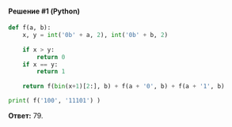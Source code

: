 #### Решение #1 (Python)
```python
def f(a, b):
    x, y = int('0b' + a, 2), int('0b' + b, 2)
    
    if x > y:
        return 0
    if x == y:
        return 1
    
    return f(bin(x+1)[2:], b) + f(a + '0', b) + f(a + '1', b)

print( f('100', '11101') )
```
**Ответ:** 79.
